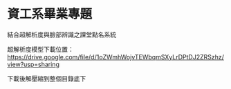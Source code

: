 # 資工系畢業專題

結合超解析度與臉部辨識之課堂點名系統

超解析度模型下載位置：https://drive.google.com/file/d/1oZWmhWojvTEWbqmSXyLrDPtDJ2ZRSzhz/view?usp=sharing

下載後解壓縮到整個目錄底下
